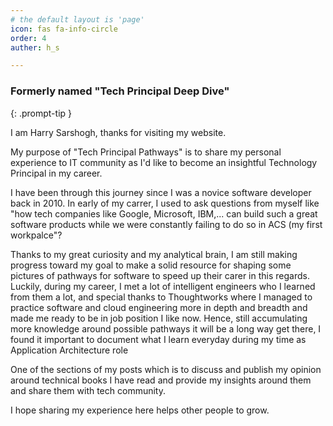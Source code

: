 ```yaml
---
# the default layout is 'page'
icon: fas fa-info-circle
order: 4
auther: h_s

---
```


### Formerly named <b> "Tech Principal Deep Dive" </b>
{: .prompt-tip }

I am Harry Sarshogh, thanks for visiting my website.  

My purpose of "Tech Principal Pathways" is to share my personal experience to IT community as I'd like to become an insightful Technology Principal in my career.

I have been through this journey since I was a novice software developer back in 2010. In early of my carrer, I used to ask questions from myself like "how tech companies like Google, Microsoft, IBM,... can build such a great software products while we were constantly failing to do so in ACS (my first workpalce"?  

Thanks to my great curiosity and my analytical brain, I am still making progress toward my goal to make a solid resource for shaping some pictures of pathways for software to speed up their carer in this regards.  
Luckily, during my career, I met a lot of intelligent engineers who I learned from them a lot, and special thanks to Thoughtworks where I managed to practice software and cloud engineering more in depth and breadth and made me ready to be in job position I like now. 
Hence, still accumulating more knowledge around possible pathways it will be a long way get there, I found it important to document what I learn everyday during my time as Application Architecture role 

One of the sections of my posts which is to discuss and publish my opinion around technical books I have read and provide my insights around them and share them with tech community.

I hope sharing my experience here helps other people to grow.

